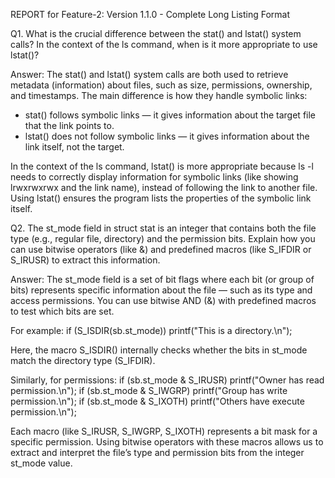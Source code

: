 REPORT for Feature-2: Version 1.1.0 - Complete Long Listing Format

Q1. What is the crucial difference between the stat() and lstat() system calls? 
In the context of the ls command, when is it more appropriate to use lstat()?

Answer:
The stat() and lstat() system calls are both used to retrieve metadata (information) about files,
such as size, permissions, ownership, and timestamps. The main difference is how they handle symbolic links:

- stat() follows symbolic links — it gives information about the target file that the link points to.
- lstat() does not follow symbolic links — it gives information about the link itself, not the target.

In the context of the ls command, lstat() is more appropriate because ls -l needs to correctly display
information for symbolic links (like showing lrwxrwxrwx and the link name), instead of following the
link to another file. Using lstat() ensures the program lists the properties of the symbolic link itself.


Q2. The st_mode field in struct stat is an integer that contains both the file type (e.g., regular file, directory)
and the permission bits. Explain how you can use bitwise operators (like &) and predefined macros (like S_IFDIR or S_IRUSR)
to extract this information.

Answer:
The st_mode field is a set of bit flags where each bit (or group of bits) represents specific information about
the file — such as its type and access permissions. You can use bitwise AND (&) with predefined macros to test
which bits are set.

For example:
    if (S_ISDIR(sb.st_mode))
        printf("This is a directory.\n");

Here, the macro S_ISDIR() internally checks whether the bits in st_mode match the directory type (S_IFDIR).

Similarly, for permissions:
    if (sb.st_mode & S_IRUSR)
        printf("Owner has read permission.\n");
    if (sb.st_mode & S_IWGRP)
        printf("Group has write permission.\n");
    if (sb.st_mode & S_IXOTH)
        printf("Others have execute permission.\n");

Each macro (like S_IRUSR, S_IWGRP, S_IXOTH) represents a bit mask for a specific permission.
Using bitwise operators with these macros allows us to extract and interpret the file’s type and permission
bits from the integer st_mode value.
